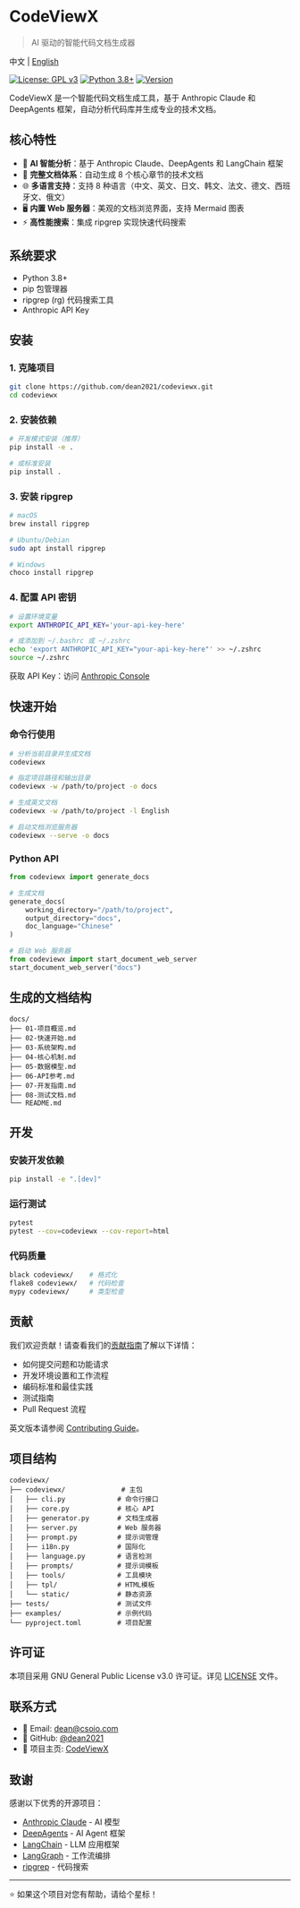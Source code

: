 # CodeViewX

> AI 驱动的智能代码文档生成器

中文 | [English](README.md)

[![License: GPL v3](https://img.shields.io/badge/License-GPLv3-blue.svg)](https://www.gnu.org/licenses/gpl-3.0)
[![Python 3.8+](https://img.shields.io/badge/python-3.8+-blue.svg)](https://www.python.org/downloads/)
[![Version](https://img.shields.io/badge/version-0.1.0-green.svg)](https://github.com/dean2021/codeviewx)

CodeViewX 是一个智能代码文档生成工具，基于 Anthropic Claude 和 DeepAgents 框架，自动分析代码库并生成专业的技术文档。

## 核心特性

- 🤖 **AI 智能分析**：基于 Anthropic Claude、DeepAgents 和 LangChain 框架
- 📝 **完整文档体系**：自动生成 8 个核心章节的技术文档
- 🌐 **多语言支持**：支持 8 种语言（中文、英文、日文、韩文、法文、德文、西班牙文、俄文）
- 🖥️ **内置 Web 服务器**：美观的文档浏览界面，支持 Mermaid 图表
- ⚡ **高性能搜索**：集成 ripgrep 实现快速代码搜索

## 系统要求

- Python 3.8+
- pip 包管理器
- ripgrep (rg) 代码搜索工具
- Anthropic API Key

## 安装

### 1. 克隆项目
```bash
git clone https://github.com/dean2021/codeviewx.git
cd codeviewx
```

### 2. 安装依赖
```bash
# 开发模式安装（推荐）
pip install -e .

# 或标准安装
pip install .
```

### 3. 安装 ripgrep
```bash
# macOS
brew install ripgrep

# Ubuntu/Debian
sudo apt install ripgrep

# Windows
choco install ripgrep
```

### 4. 配置 API 密钥
```bash
# 设置环境变量
export ANTHROPIC_API_KEY='your-api-key-here'

# 或添加到 ~/.bashrc 或 ~/.zshrc
echo 'export ANTHROPIC_API_KEY="your-api-key-here"' >> ~/.zshrc
source ~/.zshrc
```

获取 API Key：访问 [Anthropic Console](https://console.anthropic.com/)

## 快速开始

### 命令行使用

```bash
# 分析当前目录并生成文档
codeviewx

# 指定项目路径和输出目录
codeviewx -w /path/to/project -o docs

# 生成英文文档
codeviewx -w /path/to/project -l English

# 启动文档浏览服务器
codeviewx --serve -o docs
```

### Python API

```python
from codeviewx import generate_docs

# 生成文档
generate_docs(
    working_directory="/path/to/project",
    output_directory="docs",
    doc_language="Chinese"
)

# 启动 Web 服务器
from codeviewx import start_document_web_server
start_document_web_server("docs")
```

## 生成的文档结构

```
docs/
├── 01-项目概览.md
├── 02-快速开始.md
├── 03-系统架构.md
├── 04-核心机制.md
├── 05-数据模型.md
├── 06-API参考.md
├── 07-开发指南.md
├── 08-测试文档.md
└── README.md
```

## 开发

### 安装开发依赖
```bash
pip install -e ".[dev]"
```

### 运行测试
```bash
pytest
pytest --cov=codeviewx --cov-report=html
```

### 代码质量
```bash
black codeviewx/    # 格式化
flake8 codeviewx/   # 代码检查
mypy codeviewx/     # 类型检查
```

## 贡献

我们欢迎贡献！请查看我们的[贡献指南](CONTRIBUTING.zh.md)了解以下详情：

- 如何提交问题和功能请求
- 开发环境设置和工作流程
- 编码标准和最佳实践
- 测试指南
- Pull Request 流程

英文版本请参阅 [Contributing Guide](CONTRIBUTING.md)。

## 项目结构

```
codeviewx/
├── codeviewx/              # 主包
│   ├── cli.py             # 命令行接口
│   ├── core.py            # 核心 API
│   ├── generator.py       # 文档生成器
│   ├── server.py          # Web 服务器
│   ├── prompt.py          # 提示词管理
│   ├── i18n.py            # 国际化
│   ├── language.py        # 语言检测
│   ├── prompts/           # 提示词模板
│   ├── tools/             # 工具模块
│   ├── tpl/               # HTML模板
│   └── static/            # 静态资源
├── tests/                 # 测试文件
├── examples/              # 示例代码
└── pyproject.toml         # 项目配置
```

## 许可证

本项目采用 GNU General Public License v3.0 许可证。详见 [LICENSE](LICENSE) 文件。

## 联系方式

- 📧 Email: dean@csoio.com
- 🐙 GitHub: [@dean2021](https://github.com/dean2021)
- 🔗 项目主页: [CodeViewX](https://github.com/dean2021/codeviewx)

## 致谢

感谢以下优秀的开源项目：

- [Anthropic Claude](https://www.anthropic.com/) - AI 模型
- [DeepAgents](https://github.com/langchain-ai/deepagents) - AI Agent 框架
- [LangChain](https://www.langchain.com/) - LLM 应用框架
- [LangGraph](https://langchain-ai.github.io/langgraph/) - 工作流编排
- [ripgrep](https://github.com/BurntSushi/ripgrep) - 代码搜索

---

⭐ 如果这个项目对您有帮助，请给个星标！

